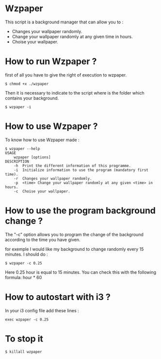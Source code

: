 # Wzpaper
This script is a background manager that can allow you to :
- Changes your wallpaper randomly.
- Change your wallpaper randomly at any given time in hours.
- Choise your wallpaper.

# How to run Wzpaper ?
first of all you have to give the right of execution to wzpaper.
```
$ chmod +x ./wzpaper
```

Then it is necessary to indicate to the script where is the folder which contains your background.
```
$ wzpaper -i
```

# How to use Wzpaper ?
To know how to use Wzpaper made :
```
$ wzpaper --help
USAGE
	wzpaper [options]
DESCRIPTION
	-h	Print the different information of this programme.
	-i	Initialize information to use the program (mandatory first time).
	-r	Changes your wallpaper randomly.
	-p	<time> Change your wallpaper randomly at any given <time> in hours.
	-c	Choise your wallpaper.
```

# How to use the program background change ?
The "-c" option allows you to program the change of the background according to the time you have given.

for exemple I would like my background to change randomly every 15 minutes.
I should do :
```
$ wzpaper -c 0.25
```
Here 0.25 hour is equal to 15 minutes.
You can check this with the following formula:
hour * 60

# How to autostart with i3 ?
In your i3 config file add these lines :
```
exec wzpaper -c 0.25
```

# To stop it
```
$ killall wzpaper
```